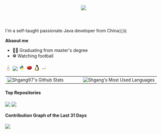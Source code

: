 <h1 align="center">  
    <img src="https://readme-typing-svg.herokuapp.com/?lines=I+enjoy+coding!&center=true&size=30&color=00ff00">
</h1>

</br>

I'm a self-taught passionate Java developer from China🇨🇳

**Abaout me**

- 🧑‍🎓 Graduating from master's degree
- ⚽️ Watching football

<div>
    <img height="20" src="https://raw.githubusercontent.com/github/explore/80688e429a7d4ef2fca1e82350fe8e3517d3494d/topics/java/java.png">
    <img src="https://avatars.githubusercontent.com/u/317776?s=20&v=5"/>
    <img height="20" src="https://raw.githubusercontent.com/github/explore/80688e429a7d4ef2fca1e82350fe8e3517d3494d/topics/python/python.png">
    <img height="20" src="https://raw.githubusercontent.com/github/explore/80688e429a7d4ef2fca1e82350fe8e3517d3494d/topics/redis/redis.png">
    <img height="20" src="https://raw.githubusercontent.com/github/explore/80688e429a7d4ef2fca1e82350fe8e3517d3494d/topics/linux/linux.png">
    <img height="20" src="https://raw.githubusercontent.com/github/explore/80688e429a7d4ef2fca1e82350fe8e3517d3494d/topics/mysql/mysql.png">
</div>
<table>
    <tr >
        <td width="50%" text-align="center"><img src="https://github-readme-stats.vercel.app/api?username=shgang97&show_icons=true&include_all_commits=true&hide_border=true&title_color=00ff00&icon_color=ffff33&text_color=ffffff&bg_color=000000" alt="Shgang97's Github Stats"/></td>
        <td width="50%" text-align="center"><img src="https://github-readme-stats.vercel.app/api/top-langs/?username=shgang97&layout=compact&theme=buefy&hide_border=true&title_color=00ff00&icon_color=ffff33&text_color=ffffff&bg_color=000000" alt="Shgang's Most Used Languages"/></td>
    </tr>
</table>

#### Top Repositories

<a href="https://github.com/shgang97/nowcoder">
  <img align="center" src="https://github-readme-stats.vercel.app/api/pin/?username=shgang97&repo=nowcoder&bg_color=000000&title_color=00ff00&icon_color=ffff33&text_color=ffffff" /></a>

<!--<a href="https://github.com/shgang97/enjoying-source-code">
  <img align="center" src="https://github-readme-stats.vercel.app/api/pin/?username=shgang97&repo=enjoying-source-code&bg_color=000000&title_color=00ff00&icon_color=ffff33&text_color=ffffff" /></a>-->

<a href="https://github.com/shgang97/cloud">
  <img align="center" src="https://github-readme-stats.vercel.app/api/pin/?username=shgang97&repo=cloud&bg_color=000000&title_color=00ff00&icon_color=ffff33&text_color=ffffff" /></a>

#### Contribution Graph of the Last 31 Days

<code><img src="https://activity-graph.herokuapp.com/graph?username=shgang97&bg_color=000000&color=00ff00&line=ffff33&point=ffffff" /></code>


